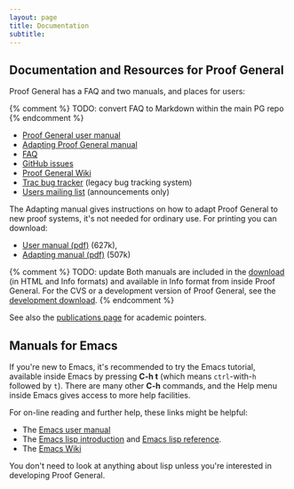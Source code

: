 ```yaml
---
layout: page
title: Documentation
subtitle:
---
```


## Documentation and Resources for Proof General

Proof General has a FAQ and two manuals, and places for users:

{% comment %} TODO: convert FAQ to Markdown within the main PG repo {% endcomment %}
-   [Proof General user manual](/doc/userman)
-   [Adapting Proof General manual](/doc/adaptingman)
-   [FAQ](https://github.com/ProofGeneral/PG/blob/master/FAQ.md)
-   [GitHub issues](https://github.com/ProofGeneral/PG/issues)
-   [Proof General Wiki](http://proofgeneral.inf.ed.ac.uk/wiki)
-   [Trac bug tracker](http://proofgeneral.inf.ed.ac.uk/trac) (legacy bug tracking system)
-   [Users mailing list](http://proofgeneral.inf.ed.ac.uk/mailinglist) (announcements only)

The Adapting manual gives instructions on how to adapt Proof General to
new proof systems, it's not needed for ordinary use. For printing you
can download:

-   [User manual (pdf)](http://proofgeneral.inf.ed.ac.uk/releases/ProofGeneral/doc/ProofGeneral.pdf)
    (627k),
-   [Adapting manual (pdf)](http://proofgeneral.inf.ed.ac.uk/releases/ProofGeneral/doc/PG-adapting.pdf) (507k)

{% comment %} TODO: update
Both manuals are included in the [download](/download) (in HTML and Info
formats) and available in Info format from inside Proof General. For the
CVS or a development version of Proof General, see the [development download](devel).
{% endcomment %}

See also the [publications page](/pubs) for academic pointers.

## Manuals for Emacs

If you're new to Emacs, it's recommended to try the Emacs tutorial,
available inside Emacs by pressing **C-h t** (which means
`ctrl`-with-`h` followed by `t`). There are many other **C-h** commands,
and the Help menu inside Emacs gives access to more help facilities.

For on-line reading and further help, these links might be helpful:

-   The [Emacs user manual](http://www.gnu.org/software/emacs/manual/)
-   The [Emacs lisp introduction](http://www.gnu.org/software/emacs/manual/eintr.html)
    and [Emacs lisp reference](http://www.gnu.org/software/emacs/manual/elisp.html).
-   The [Emacs Wiki](https://www.emacswiki.org/)

You don't need to look at anything about lisp unless you're interested
in developing Proof General.
